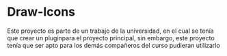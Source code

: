 # Draw-Icons

Este proyecto es parte de un trabajo de la universidad, en el cual se tenía que crear un pluginpara el proyecto principal, sin embargo, este proyecto tenía que ser apto para los demás compañeros del curso pudieran utilizarlo
